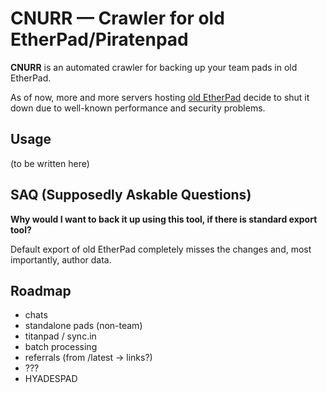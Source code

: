 # CNURR — Crawler for old EtherPad/Piratenpad

**CNURR** is an automated crawler for backing up your team pads in old EtherPad.

As of now, more and more servers hosting [old EtherPad](https://github.com/ether/pad) decide to shut it down due to well-known performance and security problems.

## Usage

(to be written here)

## SAQ (Supposedly Askable Questions)

**Why would I want to back it up using this tool, if there is standard export tool?**

Default export of old EtherPad completely misses the changes and, most importantly, author data.

## Roadmap

- chats
- standalone pads (non-team)
- titanpad / sync.in
- batch processing
- referrals (from /latest -> links?)
- ???
- HYADESPAD
